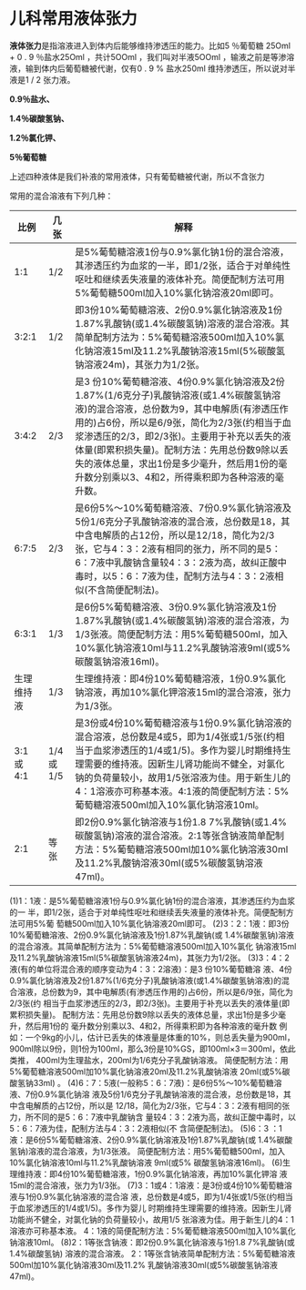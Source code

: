 # 儿科常用液体张力

**液体张力**是指溶液进入到体内后能够维持渗透压的能力。比如5 ％葡萄糖
25Oml + 0 . 9 ％盐水25Oml ，共计5OOml ，我们叫对半液5OOml ，输液之前是等渗溶
液，输到体内后葡萄糖被代谢，仅有0 . 9 % 盐水250ml 维持渗透压，所以说对半液是1 / 2 张力液。

**0.9％盐水、**

**1.4％碳酸氢钠、**

**1.2％氯化钾、**

**5％葡萄糖**

上述四种液体是我们补液的常用液体，只有葡萄糖被代谢，所以不含张力

常用的混合溶液有下列几种：

| 比例       | 几张     | 解释                                                         |
| ---------- | -------- | ------------------------------------------------------------ |
| 1:1        | 1/2      | 是5%葡萄糖溶液1份与0.9%氯化钠1份的混合溶液，其渗透压约为血浆的一半，即1/2张，适合于对单纯性呕吐和继续丢失液量的液体补充。简便配制方法可用5%葡萄糖500ml加入10%氯化钠溶液20ml即可。 |
| 3:2:1      | 1/2      | 即3份10%葡萄糖溶液、2份0.9%氯化钠溶液及1份1.87%乳酸钠(或1.4%碳酸氢钠)溶液的混合溶液。其简单配制方法为：5%葡萄糖溶液500ml加入10%氯化钠溶液15ml及11.2%乳酸钠溶液15ml(5%碳酸氢钠溶液24m)，其张力为1/2张。 |
| 3:4:2      | 2/3      | 是3 份10%葡萄糖溶液、4份0.9%氯化钠溶液及2份1.87%(1/6克分子)乳酸钠溶液(或1.4%碳酸氢钠溶液)的混合溶液，总份数为9，其中电解质(有渗透压作用的)占6份，所以是6/9张，简化为2/3张(约相当于血浆渗透压的2/3，即2/3张)。主要用于补充以丢失的液体量(即累积损失量)。配制方法：先用总份数9除以丢失的液体总量，求出1份是多少毫升，然后用1份的毫升数分别乘以3、4和2，所得乘积即为各种溶液的毫升数。 |
| 6:7:5      | 2/3      | 是6份5%～10%葡萄糖溶液、7份0.9%氯化钠溶液及5份1/6克分子乳酸钠溶液的混合液，总份数是18，其中含电解质的占12份，所以是12/18，简化为2/3张，它与4：3：2液有相同的张力，所不同的是5：6：7液中乳酸钠含量较4：3：2液为高，故纠正酸中毒时，以5：6：7液为佳，配制方法与4：3：2液相似(不含简便配制法)。 |
| 6:3:1      | 1/3      | 是6份5%葡萄糖溶液、3份0.9%氯化钠溶液及1份1.87%乳酸钠(或1.4%碳酸氢钠)溶液的混合溶液，为1/3张液。简便配制方法：用5%葡萄糖500ml，加入10%氯化钠溶液10ml与11.2%乳酸钠溶液9ml(或5% 碳酸氢钠溶液16ml)。 |
| 生理维持液 | 1/3      | 生理维持液：即4份10%葡萄糖溶液，1份0.9%氯化钠溶液，再加10%氯化钾溶液15ml的混合溶液，张力为1/3张。 |
| 3:1 或 4:1 | 1/4或1/5 | 是3份或4份10%葡萄糖溶液与1份0.9%氯化钠溶液的混合溶液，总份数是4或5，即为1/4张或1/5张(约相当于血浆渗透压的1/4或1/5)。多作为婴儿时期维持生理需要的维持液。因新生儿肾功能尚不健全，对氯化钠的负荷量较小，故用1/5张溶液为佳。用于新生儿的4：1溶液亦可称基本液。4:1液的简便配制方法：5%葡萄糖溶液500ml加入10%氯化钠溶液10ml。 |
| 2:1        | 等张     | 即2份0.9%氯化钠溶液与1份1.8 7%乳酸钠(或1.4%碳酸氢钠)溶液的混合溶液。2:1等张含钠液简单配制方法：5%葡萄糖溶液500ml加10%氯化钠溶液30ml及11.2%乳酸钠溶液30ml(或5%碳酸氢钠溶液47ml)。 |

(1)1：1液：是5%葡萄糖溶液1份与0.9%氯化钠1份的混合溶液，其渗透压约为血浆的一
半，即1/2张，适合于对单纯性呕吐和继续丢失液量的液体补充。简便配制方法可用5%葡
萄糖500ml加入10%氯化钠溶液20ml即可。
(2)3：2：1液：即3份10%葡萄糖溶液、2份0.9%氯化钠溶液及1份1.87%乳酸钠(或
1.4%碳酸氢钠)溶液的混合溶液。其简单配制方法为：5%葡萄糖溶液500ml加入10%氯化
钠溶液15ml及11.2%乳酸钠溶液15ml(5%碳酸氢钠溶液24m)，其张力为1/2张。
(3)3：4：2液(有的单位将混合液的顺序变动为4：3：2溶液)：是3 份10%葡萄糖溶
液、4份0.9%氯化钠溶液及2份1.87%(1/6克分子)乳酸钠溶液(或1.4%碳酸氢钠溶液)的混
合溶液，总份数为9，其中电解质(有渗透压作用的)占6份，所以是6/9张，简化为2/3张(约
相当于血浆渗透压的2/3，即2/3张)。主要用于补充以丢失的液体量(即累积损失量)。
配制方法：先用总份数9除以丢失的液体总量，求出1份是多少毫升，然后用1份的
毫升数分别乘以3、4和2，所得乘积即为各种溶液的毫升数
例如：一个9kg的小儿，估计已丢失的体液量是体重的10%，则总丢失量为900ml，
900ml除以9份，则1份为100ml，那么3份是10%GS，即100ml×3＝300ml，依此类推，
400ml为生理盐水，200ml为1/6克分子乳酸钠溶液。
简便配制方法：用5%葡萄糖溶液500ml加10%氯化钠溶液20ml及11.2%乳酸钠溶液
20ml(或5%碳酸氢钠33ml) 。
(4)6：7：5液(一般称5：6：7液)：是6份5%～10%葡萄糖溶液、7份0.9%氯化钠溶
液及5份1/6克分子乳酸钠溶液的混合液，总份数是18，其中含电解质的占12份，所以是
12/18，简化为2/3张，它与4：3：2液有相同的张力，所不同的是5：6：7液中乳酸钠含
量较4：3：2液为高，故纠正酸中毒时，以5：6：7液为佳，配制方法与4：3：2液相似(不
含简便配制法)。
(5)6：3 ：1 液：是6份5%葡萄糖溶液、2份0.9%氯化钠溶液及1份1.87%乳酸钠(或
1.4%碳酸氢钠)溶液的混合溶液，为1/3张液。
简便配制方法：用5%葡萄糖500ml，加入10%氯化钠溶液10ml与11.2%乳酸钠溶液
9ml(或5% 碳酸氢钠溶液16ml)。
(6)生理维持液：即4份10%葡萄糖溶液，1份0.9%氯化钠溶液，再加10%氯化钾溶
液15ml的混合溶液，张力为1/3张。
(7)3：1或4：1溶液：是3份或4份10%葡萄糖溶液与1份0.9%氯化钠溶液的混合溶
液，总份数是4或5，即为1/4张或1/5张(约相当于血浆渗透压的1/4或1/5)。多作为婴儿
时期维持生理需要的维持液。因新生儿肾功能尚不健全，对氯化钠的负荷量较小，故用1/5
张溶液为佳。用于新生儿的4：1溶液亦可称基本液。
4：1液的简便配制方法：5%葡萄糖溶液500ml加入10%氯化钠溶液10ml。
(8)2：1等张含钠液：即2份0.9%氯化钠溶液与1份1.8 7%乳酸钠(或1.4%碳酸氢钠)
溶液的混合溶液。
2：1等张含钠液简单配制方法：5%葡萄糖溶液500ml加10%氯化钠溶液30ml及11.2%
乳酸钠溶液30ml(或5%碳酸氢钠溶液47ml)。